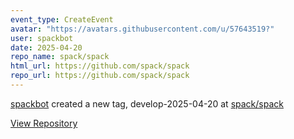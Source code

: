 ```yaml
---
event_type: CreateEvent
avatar: "https://avatars.githubusercontent.com/u/57643519?"
user: spackbot
date: 2025-04-20
repo_name: spack/spack
html_url: https://github.com/spack/spack
repo_url: https://github.com/spack/spack
---
```


<a href='https://github.com/spackbot' target='_blank'>spackbot</a> created a new tag, develop-2025-04-20 at <a href='https://github.com/spack/spack' target='_blank'>spack/spack</a>

<a href='https://github.com/spack/spack' target='_blank'>View Repository</a>